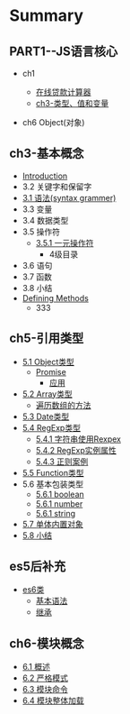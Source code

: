 # Summary

## PART1--JS语言核心

* ch1
  * [在线贷款计算器](part1-jsgai-shu/zai-xian-dai-kuan-ji-suan-qi.md)
  * [ch3-类型、值和变量](part1-jsgai-shu/ch3lei-xing-3001-zhi-he-bian-liang.md)

* ch6 Object\(对象\)

## ch3-基本概念

* [Introduction](README.md)
* 3.2 关键字和保留字
* [3.1 语法\(syntax grammer\)](docs/ch3/syntax.md)
* 3.3 变量
* 3.4 数据类型
* 3.5 操作符
  * [3.5.1 一元操作符](351_yi_yuan_cao_zuo_fu.md)
    * 4级目录
* 3.6 语句
* 3.7 函数
* 3.8 小结
* [Defining Methods](methods.md)
  * 333

## ch5-引用类型

* [5.1 Object类型](docs/ch5/object.md)
  * [Promise](docs/ch5/object/promise.md)
    * [应用](docs/ch5/object/promise/ying-yong.md)
* [5.2 Array类型](docs/ch5/array.md)
  * [遍历数组的方法](docs/ch5/array/bian-li-shu-zu-de-fang-fa.md)
* [5.3 Date类型](docs/ch5/date.md)
* [5.4 RegExp类型](docs/ch5/regexp/README.md)
  * [5.4.1 字符串使用Rexpex](docs/ch5/regexp/string.md)
  * [5.4.2 RegExp实例属性](docs/ch5/regexp/regexp.md)
  * [5.4.3 正则案例](docs/ch5/regexp/demo.md)
* [5.5 Function类型](docs/ch5/function.md)
* 5.6 基本包装类型
  * [5.6.1 boolean](docs/ch5/boolean.md)
  * [5.6.1 number](docs/ch5/number.md)
  * [5.6.1 string](docs/ch5/string.md)
* [5.7 单体内置对象](docs/ch5/57-dan-ti-nei-zhi-dui-xiang.md)
* [5.8 小结](docs/ch5/summary.md)

## es5后补充

* [es6类](es5hou-bu-chong/es6lei.md)
  * [基本语法](es5hou-bu-chong/ji-ben-yu-fa.md)
  * [继承](es5hou-bu-chong/ji-cheng.md)

## ch6-模块概念

* [6.1 概述](docs/ch6/1.md)
* [6.2 严格模式](docs/ch6/2.md)
* [6.3 模块命令](docs/ch6/3.md)
* [6.4 模块整体加载](docs/ch6/4.md)



